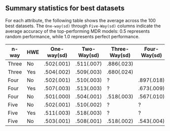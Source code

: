 ## Summary statistics for best datasets

For each attribute, the following table shows the average across the 100 best datasets. The `One-way(sd)` through `Five-Way(sd)` columns indicate the average accuracy of the top-performing MDR models: 0.5 represents random performance, while 1.0 represents perfect performance.

| n-way | HWE | One-way(sd) | Two-Way(sd) | Three-Way(sd) | Four-Way(sd) | Five-Way(sd) | name         |
|-------|-----|-------------|-------------|---------------|--------------|--------------|--------------|
| Three | No  | .502(.001)  | .511(.007)  | .886(.023)    |              |              | threeway     |
| Three | Yes | .504(.002)  | .509(.003)  | .680(.024)    |              |              | HWthreeway   |
| Four  | No  | .502(.001)  | .510(.003)  | ?             | .897(.018)   |              | fourway      |
| Four  | Yes | .507(.003)  | .513(.003)  | ?             | .673(.009)   |              | HWfourway    |
| Four  | No  | .501(.000)  | .504(.001)  | .518(.003)    | .567(.010)   |              | fourwayNoLow |
| Five  | No  | .502(.001)  | .510(.002)  | ?             | ?            | .895(.009)   | fiveway      |
| Five  | Yes | .511(.003)  | .518(.003)  | ?             | ?            | .693(.008)   | HWfiveway    |
| Five  | No  | .503(.001)  | .508(.001)  | .518(.002)    | .543(.004)   | .690(.008)   | fivewayNoLow |
